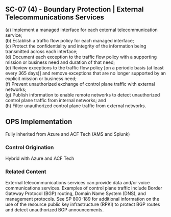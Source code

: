 ## SC-07 (4) - Boundary Protection | External Telecommunications Services

(a) Implement a managed interface for each external telecommunication service;<br />
(b) Establish a traffic flow policy for each managed interface;<br />
(c) Protect the confidentiality and integrity of the information being transmitted across each interface;<br />
(d) Document each exception to the traffic flow policy with a supporting mission or business need and duration of that need;<br />
(e) Review exceptions to the traffic flow policy [on a periodic basis (at least every 365 days)] and remove exceptions that are no longer supported by an explicit mission or business need;<br />
(f) Prevent unauthorized exchange of control plane traffic with external networks;<br />
(g) Publish information to enable remote networks to detect unauthorized control plane traffic from internal networks; and<br />
(h) Filter unauthorized control plane traffic from external networks.<br />

## OPS Implementation

Fully inherited from Azure and ACF Tech (AMS and Splunk)

### Control Origination

Hybrid with Azure and ACF Tech

### Related Content
External telecommunications services can provide data and/or voice communications services. Examples of control plane traffic include Border Gateway Protocol (BGP) routing, Domain Name System (DNS), and management protocols. See SP 800-189 for additional information on the use of the resource public key infrastructure (RPKI) to protect BGP routes and detect unauthorized BGP announcements.
